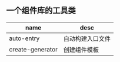 ## 一个组件库的工具类

| name             | desc             |
| ---------------- | ---------------- |
| auto-entry       | 自动构建入口文件 |
| create-generator | 创建组件模板     |
